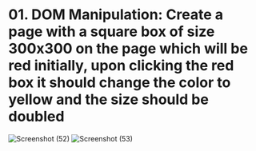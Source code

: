 # 01. DOM Manipulation: Create a page with a square box of size 300x300 on the page which will be red initially, upon clicking the red box it should change the color to yellow and the size should be doubled

![Screenshot (52)](https://github.com/shon-developer/PPT-AssignmentSubmission/assets/119747143/e37920d7-6468-4c43-ba88-3fc347185a3a)
![Screenshot (53)](https://github.com/shon-developer/PPT-AssignmentSubmission/assets/119747143/f6e67a63-085b-451e-8755-d99f998ef35a)
